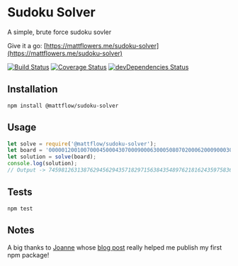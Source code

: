 Sudoku Solver
=============

A simple, brute force sudoku sovler

Give it a go: [https://mattflowers.me/sudoku-solver](https://mattflowers.me/sudoku-solver)

[![Build Status](https://travis-ci.org/mattflow/sudoku-solver.svg?branch=master)](https://travis-ci.org/mattflow/sudoku-solver)
[![Coverage Status](https://coveralls.io/repos/github/mattflow/sudoku-solver/badge.svg?branch=master)](https://coveralls.io/github/mattflow/sudoku-solver?branch=master)
[![devDependencies Status](https://david-dm.org/mattflow/sudoku-solver/dev-status.svg)](https://david-dm.org/mattflow/sudoku-solver?type=dev)

## Installation

  `npm install @mattflow/sudoku-solver`

## Usage

```js
let solve = require('@mattflow/sudoku-solver');
let board = '000001200100700045000430700090006300050807020006200090003019000970004006002500000';
let solution = solve(board);
console.log(solution);
// Output -> 745981263138762945629435718297156384354897621816243597583619472971324856462578139
```

## Tests
  `npm test`

## Notes
A big thanks to [Joanne](https://medium.com/@jdaudier) whose [blog post](https://medium.com/@jdaudier/how-to-create-and-publish-your-first-node-js-module-444e7585b738#.pr1bgk2mq)
really helped me publish my first npm package!

